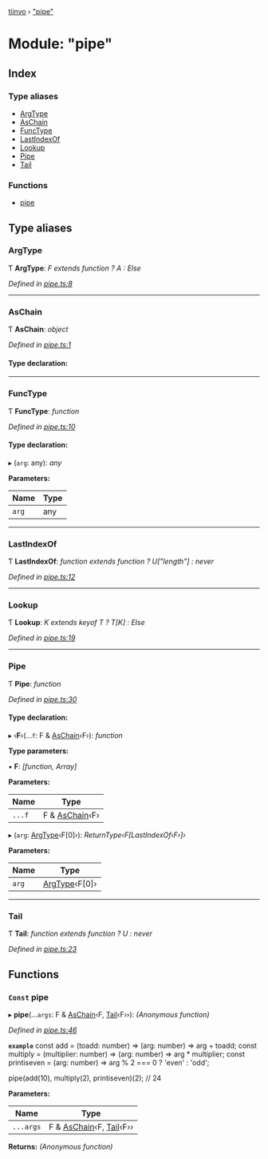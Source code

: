[tiinvo](../README.md) › ["pipe"](_pipe_.md)

# Module: "pipe"

## Index

### Type aliases

* [ArgType](_pipe_.md#argtype)
* [AsChain](_pipe_.md#aschain)
* [FuncType](_pipe_.md#functype)
* [LastIndexOf](_pipe_.md#lastindexof)
* [Lookup](_pipe_.md#lookup)
* [Pipe](_pipe_.md#pipe)
* [Tail](_pipe_.md#tail)

### Functions

* [pipe](_pipe_.md#const-pipe)

## Type aliases

###  ArgType

Ƭ **ArgType**: *F extends function ? A : Else*

*Defined in [pipe.ts:8](https://github.com/OctoD/tiinvo/blob/446c93b/src/pipe.ts#L8)*

___

###  AsChain

Ƭ **AsChain**: *object*

*Defined in [pipe.ts:1](https://github.com/OctoD/tiinvo/blob/446c93b/src/pipe.ts#L1)*

#### Type declaration:

___

###  FuncType

Ƭ **FuncType**: *function*

*Defined in [pipe.ts:10](https://github.com/OctoD/tiinvo/blob/446c93b/src/pipe.ts#L10)*

#### Type declaration:

▸ (`arg`: any): *any*

**Parameters:**

Name | Type |
------ | ------ |
`arg` | any |

___

###  LastIndexOf

Ƭ **LastIndexOf**: *function extends function ? U["length"] : never*

*Defined in [pipe.ts:12](https://github.com/OctoD/tiinvo/blob/446c93b/src/pipe.ts#L12)*

___

###  Lookup

Ƭ **Lookup**: *K extends keyof T ? T[K] : Else*

*Defined in [pipe.ts:19](https://github.com/OctoD/tiinvo/blob/446c93b/src/pipe.ts#L19)*

___

###  Pipe

Ƭ **Pipe**: *function*

*Defined in [pipe.ts:30](https://github.com/OctoD/tiinvo/blob/446c93b/src/pipe.ts#L30)*

#### Type declaration:

▸ ‹**F**›(...`f`: F & [AsChain](_pipe_.md#aschain)‹F›): *function*

**Type parameters:**

▪ **F**: *[function, Array]*

**Parameters:**

Name | Type |
------ | ------ |
`...f` | F & [AsChain](_pipe_.md#aschain)‹F› |

▸ (`arg`: [ArgType](_pipe_.md#argtype)‹F[0]›): *ReturnType‹F[LastIndexOf‹F›]›*

**Parameters:**

Name | Type |
------ | ------ |
`arg` | [ArgType](_pipe_.md#argtype)‹F[0]› |

___

###  Tail

Ƭ **Tail**: *function extends function ? U : never*

*Defined in [pipe.ts:23](https://github.com/OctoD/tiinvo/blob/446c93b/src/pipe.ts#L23)*

## Functions

### `Const` pipe

▸ **pipe**(...`args`: F & [AsChain](_pipe_.md#aschain)‹F, [Tail](_pipe_.md#tail)‹F››): *(Anonymous function)*

*Defined in [pipe.ts:46](https://github.com/OctoD/tiinvo/blob/446c93b/src/pipe.ts#L46)*

**`example`** 
const add = (toadd: number) => (arg: number) => arg + toadd;
const multiply = (multiplier: number) => (arg: number) => arg * multiplier;
const printiseven = (arg: number) => arg % 2 === 0 ? 'even' : 'odd';

pipe(add(10), multiply(2), printiseven)(2); // 24

**Parameters:**

Name | Type |
------ | ------ |
`...args` | F & [AsChain](_pipe_.md#aschain)‹F, [Tail](_pipe_.md#tail)‹F›› |

**Returns:** *(Anonymous function)*
